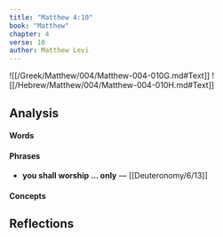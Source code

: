 ```yaml
---
title: "Matthew 4:10"
book: "Matthew"
chapter: 4
verse: 10
author: Matthew Levi
---
```

![[/Greek/Matthew/004/Matthew-004-010G.md#Text]]
![[/Hebrew/Matthew/004/Matthew-004-010H.md#Text]]

## Analysis

#### Words

#### Phrases
- **you shall worship ... only** — [[Deuteronomy/6/13]]

#### Concepts

## Reflections
